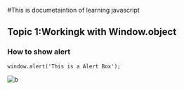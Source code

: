  #This is documetaintion of learning javascript
 ## Topic 1:Workingk with Window.object
 ### How to show alert
 
 ```
 window.alert('This is a Alert Box');
 ```
 
 ![b](https://user-images.githubusercontent.com/95132530/143727971-d9435a5a-7a99-48de-9087-c0f2c677ec3d.jpg)
